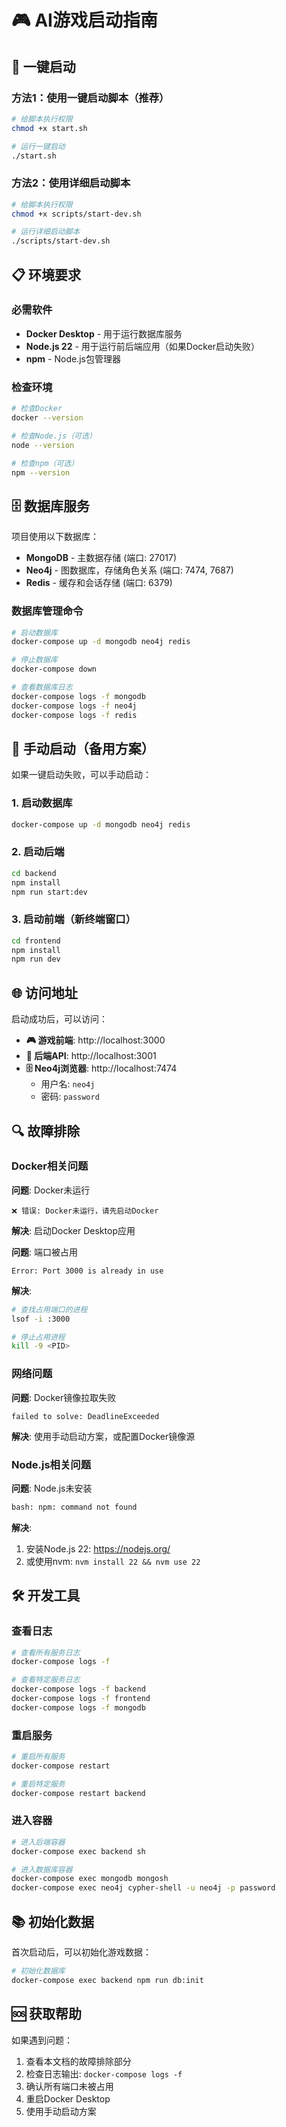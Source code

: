 # 🎮 AI游戏启动指南

## 🚀 一键启动

### 方法1：使用一键启动脚本（推荐）

```bash
# 给脚本执行权限
chmod +x start.sh

# 运行一键启动
./start.sh
```

### 方法2：使用详细启动脚本

```bash
# 给脚本执行权限
chmod +x scripts/start-dev.sh

# 运行详细启动脚本
./scripts/start-dev.sh
```

## 📋 环境要求

### 必需软件
- **Docker Desktop** - 用于运行数据库服务
- **Node.js 22** - 用于运行前后端应用（如果Docker启动失败）
- **npm** - Node.js包管理器

### 检查环境
```bash
# 检查Docker
docker --version

# 检查Node.js（可选）
node --version

# 检查npm（可选）
npm --version
```

## 🗄️ 数据库服务

项目使用以下数据库：
- **MongoDB** - 主数据存储 (端口: 27017)
- **Neo4j** - 图数据库，存储角色关系 (端口: 7474, 7687)
- **Redis** - 缓存和会话存储 (端口: 6379)

### 数据库管理命令
```bash
# 启动数据库
docker-compose up -d mongodb neo4j redis

# 停止数据库
docker-compose down

# 查看数据库日志
docker-compose logs -f mongodb
docker-compose logs -f neo4j
docker-compose logs -f redis
```

## 🔧 手动启动（备用方案）

如果一键启动失败，可以手动启动：

### 1. 启动数据库
```bash
docker-compose up -d mongodb neo4j redis
```

### 2. 启动后端
```bash
cd backend
npm install
npm run start:dev
```

### 3. 启动前端（新终端窗口）
```bash
cd frontend
npm install
npm run dev
```

## 🌐 访问地址

启动成功后，可以访问：

- **🎮 游戏前端**: http://localhost:3000
- **🔧 后端API**: http://localhost:3001
- **🗄️ Neo4j浏览器**: http://localhost:7474
  - 用户名: `neo4j`
  - 密码: `password`

## 🔍 故障排除

### Docker相关问题

**问题**: Docker未运行
```
❌ 错误: Docker未运行，请先启动Docker
```
**解决**: 启动Docker Desktop应用

**问题**: 端口被占用
```
Error: Port 3000 is already in use
```
**解决**: 
```bash
# 查找占用端口的进程
lsof -i :3000

# 停止占用进程
kill -9 <PID>
```

### 网络问题

**问题**: Docker镜像拉取失败
```
failed to solve: DeadlineExceeded
```
**解决**: 使用手动启动方案，或配置Docker镜像源

### Node.js相关问题

**问题**: Node.js未安装
```bash
bash: npm: command not found
```
**解决**: 
1. 安装Node.js 22: https://nodejs.org/
2. 或使用nvm: `nvm install 22 && nvm use 22`

## 🛠️ 开发工具

### 查看日志
```bash
# 查看所有服务日志
docker-compose logs -f

# 查看特定服务日志
docker-compose logs -f backend
docker-compose logs -f frontend
docker-compose logs -f mongodb
```

### 重启服务
```bash
# 重启所有服务
docker-compose restart

# 重启特定服务
docker-compose restart backend
```

### 进入容器
```bash
# 进入后端容器
docker-compose exec backend sh

# 进入数据库容器
docker-compose exec mongodb mongosh
docker-compose exec neo4j cypher-shell -u neo4j -p password
```

## 📚 初始化数据

首次启动后，可以初始化游戏数据：

```bash
# 初始化数据库
docker-compose exec backend npm run db:init
```

## 🆘 获取帮助

如果遇到问题：
1. 查看本文档的故障排除部分
2. 检查日志输出: `docker-compose logs -f`
3. 确认所有端口未被占用
4. 重启Docker Desktop
5. 使用手动启动方案
